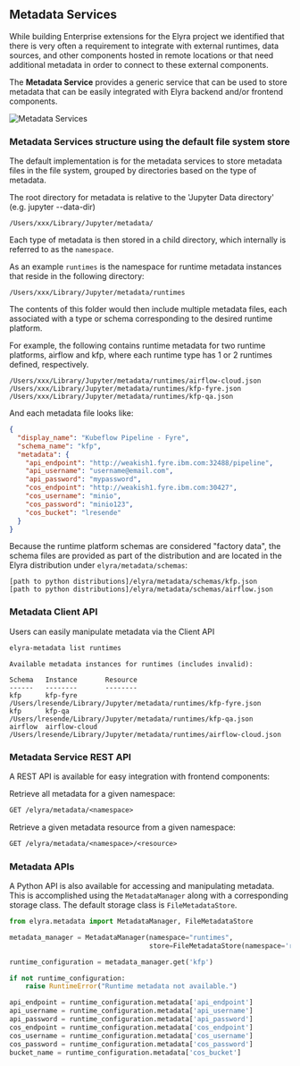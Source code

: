 <!--
{% comment %}
Copyright 2018-2020 IBM Corporation

Licensed under the Apache License, Version 2.0 (the "License");
you may not use this file except in compliance with the License.
You may obtain a copy of the License at

http://www.apache.org/licenses/LICENSE-2.0

Unless required by applicable law or agreed to in writing, software
distributed under the License is distributed on an "AS IS" BASIS,
WITHOUT WARRANTIES OR CONDITIONS OF ANY KIND, either express or implied.
See the License for the specific language governing permissions and
limitations under the License.
{% endcomment %}
-->

## Metadata Services

While building Enterprise extensions for the Elyra project we identified that there
is very often a requirement to integrate with external runtimes, data sources, and other 
components hosted in remote locations or that need additional metadata in order to connect
to these external components. 

The **Metadata Service** provides a generic service that can be used to store metadata
that can be easily integrated with Elyra backend and/or frontend components.

![Metadata Services](../images/metadata-components.png)

### Metadata Services structure using the default file system store

The default implementation is for the metadata services to store metadata files in the file system, grouped
by directories based on the type of metadata. 

The root directory for metadata is relative to the 'Jupyter Data directory' (e.g. jupyter --data-dir)

```
/Users/xxx/Library/Jupyter/metadata/
```

Each type of metadata is then stored in a child directory, which internally is
referred to as the `namespace`. 

As an example `runtimes` is the namespace for runtime metadata instances that reside in the following directory:

```
/Users/xxx/Library/Jupyter/metadata/runtimes
```

The contents of this folder would then include multiple metadata files, each associated with a type or schema corresponding to the desired runtime platform.

For example, the following contains runtime metadata for two runtime platforms, airflow and kfp, 
where each runtime type has 1 or 2 runtimes defined, respectively.

```
/Users/xxx/Library/Jupyter/metadata/runtimes/airflow-cloud.json
/Users/xxx/Library/Jupyter/metadata/runtimes/kfp-fyre.json
/Users/xxx/Library/Jupyter/metadata/runtimes/kfp-qa.json
```

And each metadata file looks like:

```json
{
  "display_name": "Kubeflow Pipeline - Fyre",
  "schema_name": "kfp",
  "metadata": {
    "api_endpoint": "http://weakish1.fyre.ibm.com:32488/pipeline",
    "api_username": "username@email.com",
    "api_password": "mypassword",
    "cos_endpoint": "http://weakish1.fyre.ibm.com:30427",
    "cos_username": "minio",
    "cos_password": "minio123",
    "cos_bucket": "lresende"
  }
}
```

Because the runtime platform schemas are considered "factory data", the schema files are provided as part of the distribution and are located in the Elyra distribution under `elyra/metadata/schemas`:

```
[path to python distributions]/elyra/metadata/schemas/kfp.json
[path to python distributions]/elyra/metadata/schemas/airflow.json
```


### Metadata Client API

Users can easily manipulate metadata via the Client API

```bash
elyra-metadata list runtimes
```

```
Available metadata instances for runtimes (includes invalid):

Schema   Instance       Resource  
------   --------       -------- 
kfp      kfp-fyre       /Users/lresende/Library/Jupyter/metadata/runtimes/kfp-fyre.json
kfp      kfp-qa         /Users/lresende/Library/Jupyter/metadata/runtimes/kfp-qa.json
airflow  airflow-cloud  /Users/lresende/Library/Jupyter/metadata/runtimes/airflow-cloud.json
```

### Metadata Service REST API

A REST API is available for easy integration with frontend components:

Retrieve all metadata for a given namespace:

```REST
GET /elyra/metadata/<namespace>
```

Retrieve a given metadata resource from a given namespace:

```REST
GET /elyra/metadata/<namespace>/<resource>
```


### Metadata APIs
A Python API is also available for accessing and manipulating metadata.  This is accomplished using the `MetadataManager` along with a corresponding storage class.  The default storage class is `FileMetadataStore`.

```Python
from elyra.metadata import MetadataManager, FileMetadataStore

metadata_manager = MetadataManager(namespace="runtimes",
                                   store=FileMetadataStore(namespace='runtimes'))

runtime_configuration = metadata_manager.get('kfp')

if not runtime_configuration:
    raise RuntimeError("Runtime metadata not available.")

api_endpoint = runtime_configuration.metadata['api_endpoint']
api_username = runtime_configuration.metadata['api_username']
api_password = runtime_configuration.metadata['api_password']
cos_endpoint = runtime_configuration.metadata['cos_endpoint']
cos_username = runtime_configuration.metadata['cos_username']
cos_password = runtime_configuration.metadata['cos_password']
bucket_name = runtime_configuration.metadata['cos_bucket']

```



